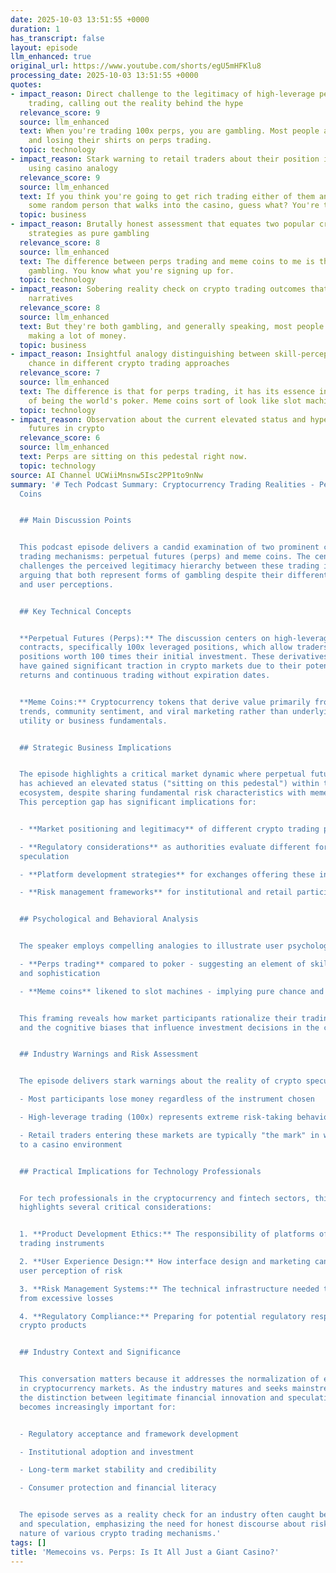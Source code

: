 ```yaml
---
date: 2025-10-03 13:51:55 +0000
duration: 1
has_transcript: false
layout: episode
llm_enhanced: true
original_url: https://www.youtube.com/shorts/egU5mHFKlu8
processing_date: 2025-10-03 13:51:55 +0000
quotes:
- impact_reason: Direct challenge to the legitimacy of high-leverage perpetual futures
    trading, calling out the reality behind the hype
  relevance_score: 9
  source: llm_enhanced
  text: When you're trading 100x perps, you are gambling. Most people are losing money
    and losing their shirts on perps trading.
  topic: technology
- impact_reason: Stark warning to retail traders about their position in crypto markets,
    using casino analogy
  relevance_score: 9
  source: llm_enhanced
  text: If you think you're going to get rich trading either of them and you're just
    some random person that walks into the casino, guess what? You're the mark.
  topic: business
- impact_reason: Brutally honest assessment that equates two popular crypto trading
    strategies as pure gambling
  relevance_score: 8
  source: llm_enhanced
  text: The difference between perps trading and meme coins to me is that it's all
    gambling. You know what you're signing up for.
  topic: technology
- impact_reason: Sobering reality check on crypto trading outcomes that counters get-rich-quick
    narratives
  relevance_score: 8
  source: llm_enhanced
  text: But they're both gambling, and generally speaking, most people walk away not
    making a lot of money.
  topic: business
- impact_reason: Insightful analogy distinguishing between skill-perception vs pure
    chance in different crypto trading approaches
  relevance_score: 7
  source: llm_enhanced
  text: The difference is that for perps trading, it has its essence in the feeling
    of being the world's poker. Meme coins sort of look like slot machines in my mind.
  topic: technology
- impact_reason: Observation about the current elevated status and hype around perpetual
    futures in crypto
  relevance_score: 6
  source: llm_enhanced
  text: Perps are sitting on this pedestal right now.
  topic: technology
source: AI Channel UCWiiMnsnw5Isc2PP1to9nNw
summary: '# Tech Podcast Summary: Cryptocurrency Trading Realities - Perps vs. Meme
  Coins


  ## Main Discussion Points


  This podcast episode delivers a candid examination of two prominent cryptocurrency
  trading mechanisms: perpetual futures (perps) and meme coins. The central thesis
  challenges the perceived legitimacy hierarchy between these trading instruments,
  arguing that both represent forms of gambling despite their different market positioning
  and user perceptions.


  ## Key Technical Concepts


  **Perpetual Futures (Perps):** The discussion centers on high-leverage perpetual
  contracts, specifically 100x leveraged positions, which allow traders to control
  positions worth 100 times their initial investment. These derivatives instruments
  have gained significant traction in crypto markets due to their potential for amplified
  returns and continuous trading without expiration dates.


  **Meme Coins:** Cryptocurrency tokens that derive value primarily from social media
  trends, community sentiment, and viral marketing rather than underlying technological
  utility or business fundamentals.


  ## Strategic Business Implications


  The episode highlights a critical market dynamic where perpetual futures trading
  has achieved an elevated status ("sitting on this pedestal") within the cryptocurrency
  ecosystem, despite sharing fundamental risk characteristics with meme coin speculation.
  This perception gap has significant implications for:


  - **Market positioning and legitimacy** of different crypto trading products

  - **Regulatory considerations** as authorities evaluate different forms of crypto
  speculation

  - **Platform development strategies** for exchanges offering these instruments

  - **Risk management frameworks** for institutional and retail participants


  ## Psychological and Behavioral Analysis


  The speaker employs compelling analogies to illustrate user psychology:

  - **Perps trading** compared to poker - suggesting an element of skill, strategy,
  and sophistication

  - **Meme coins** likened to slot machines - implying pure chance and simplicity


  This framing reveals how market participants rationalize their trading behaviors
  and the cognitive biases that influence investment decisions in the crypto space.


  ## Industry Warnings and Risk Assessment


  The episode delivers stark warnings about the reality of crypto speculation:

  - Most participants lose money regardless of the instrument chosen

  - High-leverage trading (100x) represents extreme risk-taking behavior

  - Retail traders entering these markets are typically "the mark" in what amounts
  to a casino environment


  ## Practical Implications for Technology Professionals


  For tech professionals in the cryptocurrency and fintech sectors, this discussion
  highlights several critical considerations:


  1. **Product Development Ethics:** The responsibility of platforms offering high-risk
  trading instruments

  2. **User Experience Design:** How interface design and marketing can influence
  user perception of risk

  3. **Risk Management Systems:** The technical infrastructure needed to protect users
  from excessive losses

  4. **Regulatory Compliance:** Preparing for potential regulatory responses to gambling-like
  crypto products


  ## Industry Context and Significance


  This conversation matters because it addresses the normalization of extreme risk-taking
  in cryptocurrency markets. As the industry matures and seeks mainstream adoption,
  the distinction between legitimate financial innovation and speculative gambling
  becomes increasingly important for:


  - Regulatory acceptance and framework development

  - Institutional adoption and investment

  - Long-term market stability and credibility

  - Consumer protection and financial literacy


  The episode serves as a reality check for an industry often caught between innovation
  and speculation, emphasizing the need for honest discourse about risk and the true
  nature of various crypto trading mechanisms.'
tags: []
title: 'Memecoins vs. Perps: Is It All Just a Giant Casino?'
---
```


<!-- Episode automatically generated from analysis data -->
<!-- Processing completed: 2025-10-03 13:51:55 UTC -->
